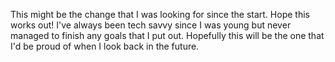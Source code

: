 This might be the change that I was looking for since the start. Hope this works out! I've always been tech savvy since I was young but never managed to finish any goals that I put out. Hopefully this will be the one that I'd be proud of when I look back in the future.